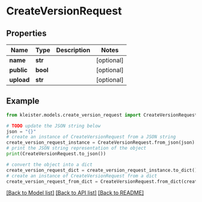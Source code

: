 # CreateVersionRequest


## Properties

Name | Type | Description | Notes
------------ | ------------- | ------------- | -------------
**name** | **str** |  | [optional] 
**public** | **bool** |  | [optional] 
**upload** | **str** |  | [optional] 

## Example

```python
from kleister.models.create_version_request import CreateVersionRequest

# TODO update the JSON string below
json = "{}"
# create an instance of CreateVersionRequest from a JSON string
create_version_request_instance = CreateVersionRequest.from_json(json)
# print the JSON string representation of the object
print(CreateVersionRequest.to_json())

# convert the object into a dict
create_version_request_dict = create_version_request_instance.to_dict()
# create an instance of CreateVersionRequest from a dict
create_version_request_from_dict = CreateVersionRequest.from_dict(create_version_request_dict)
```
[[Back to Model list]](../README.md#documentation-for-models) [[Back to API list]](../README.md#documentation-for-api-endpoints) [[Back to README]](../README.md)



